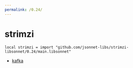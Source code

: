 ```yaml
---
permalink: /0.24/
---
```


# strimzi

```jsonnet
local strimzi = import "github.com/jsonnet-libs/strimzi-libsonnet/0.24/main.libsonnet"
```



* [kafka](kafka/index.md)